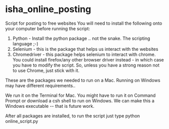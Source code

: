 # isha_online_posting
Script for posting to free websites 
You will need to install the following onto your computer before running the script:
  1. Python - Install the python package .. not the snake. The scripting language ;-)
  2. Selenium - this is the package that helps us interact with the websites
  3. Chromedriver - this package helps selenium to interact with chrome. You could install firefox/any other browser driver instead - in which case you have to modify the script. So, unless you have a strong reason not to use Chrome, just stick with it.
  
  These are the packages we needed to run on a Mac. Running on Windows may have different requirements..
  
  We run it on the Terminal for Mac. You might have to run it on Command Prompt or download a csh shell to run on Windows. We can make this a Windows executable -- that is future work.
  
  After all packages are installed, to run the script just type 
      python online_script.py
